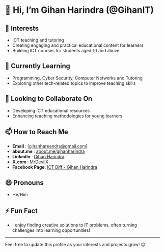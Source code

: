 # 👋 Hi, I’m Gihan Harindra (@GihanIT)

## 👀 Interests
- ICT teaching and tutoring  
- Creating engaging and practical educational content for learners  
- Building ICT courses for students aged 10 and above  

## 🌱 Currently Learning  
- Programming, Cyber Security, Computer Networks and Tutoring
- Exploring other tech-related topics to improve teaching skills  

## 💞️ Looking to Collaborate On  
- Developing ICT educational resources  
- Enhancing teaching methodologies for young learners  

## 📫 How to Reach Me  
- **Email** : [gihanhareendra@gmail.com]
- **about.me** : [about.me/gihanharindra](https://about.me/gihanharindra)
- **LinkedIn** : [Gihan Harindra](https://www.linkedin.com/in/gharindra/)
- **X.com** : [MrDevilX](https://x.com/gihan_harindra)
- **Facebook Page**: [ICT Diff - Gihan Harindra](https://web.facebook.com/ICTDiff)

## 😄 Pronouns  
- He/Him  

## ⚡ Fun Fact  
- I enjoy finding creative solutions to IT problems, often turning challenges into learning opportunities!

---

Feel free to update this profile as your interests and projects grow! 😊
